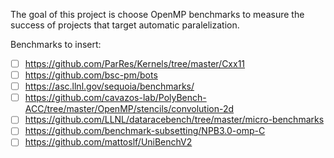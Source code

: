 The goal of this project is choose OpenMP benchmarks to measure the success of projects that target automatic paralelization.

Benchmarks to insert:

- [ ] https://github.com/ParRes/Kernels/tree/master/Cxx11
- [ ] https://github.com/bsc-pm/bots
- [ ] https://asc.llnl.gov/sequoia/benchmarks/
- [ ] https://github.com/cavazos-lab/PolyBench-ACC/tree/master/OpenMP/stencils/convolution-2d
- [ ] https://github.com/LLNL/dataracebench/tree/master/micro-benchmarks
- [ ] https://github.com/benchmark-subsetting/NPB3.0-omp-C
- [ ] https://github.com/mattoslf/UniBenchV2
